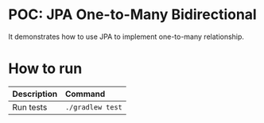 # POC: JPA One-to-Many Bidirectional

It demonstrates how to use JPA to implement one-to-many relationship.

# How to run

| Description | Command          |
|:------------|:-----------------|
| Run tests   | `./gradlew test` |
